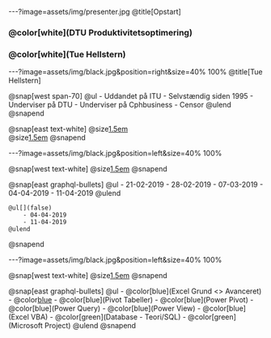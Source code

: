 ---?image=assets/img/presenter.jpg
@title[Opstart]

### @color[white](DTU Produktivitetsoptimering)
### @color[white](Tue Hellstern)

---?image=assets/img/black.jpg&position=right&size=40% 100%
@title[Tue Hellstern]

@snap[west span-70]
    @ul[](false)
      - Uddandet på ITU
      - Selvstændig siden 1995
      - Underviser på DTU
      - Underviser på Cphbusiness
      - Censor
    @ulend
@snapend

@snap[east text-white]
  @size[1.5em](Tue) <br>
   @size[1.5em](Hellstern)
@snapend

---?image=assets/img/black.jpg&position=left&size=40% 100%

@snap[west text-white]
  @size[1.5em](Datoer)
@snapend

@snap[east graphql-bullets]
    @ul[](false)
        - 21-02-2019
        - 28-02-2019
        - 07-03-2019
        - 04-04-2019
        - 11-04-2019
    @ulend
    
    @ul[](false)
        - 04-04-2019
        - 11-04-2019
    @ulend
@snapend

---?image=assets/img/black.jpg&position=left&size=40% 100%

@snap[west text-white]
  @size[1.5em](Indhold)
@snapend

@snap[east graphql-bullets]
    @ul[](false)
        - @color[blue](Excel Grund <> Avanceret)
        - @color[blue](Tabeller)
        - @color[blue](Pivot Tabeller)
        - @color[blue](Power Pivot)
        - @color[blue](Power Query)
        - @color[blue](Power View)
        - @color[blue](Excel VBA)
        - @color[green](Database - Teori/SQL)
        - @color[green](Microsoft Project)
    @ulend
@snapend



